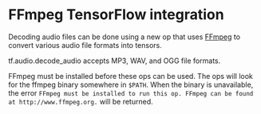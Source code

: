 # FFmpeg TensorFlow integration

Decoding audio files can be done using a new op that uses
[FFmpeg](http://www.ffmpeg.org) to convert various audio file formats into
tensors.

tf.audio.decode_audio accepts MP3, WAV, and OGG file formats.

FFmpeg must be installed before these ops can be used. The ops will look for the
ffmpeg binary somewhere in `$PATH`. When the binary is unavailable, the error
`FFmpeg must be installed to run this op. FFmpeg can be found at
http://www.ffmpeg.org.` will be returned.
